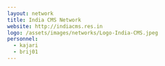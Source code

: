 ```yaml
---
layout: network
title: India CMS Network
website: http://indiacms.res.in
logo: /assets/images/networks/Logo-India-CMS.jpeg
personnel:
  - kajari
  - brij01
---
```

